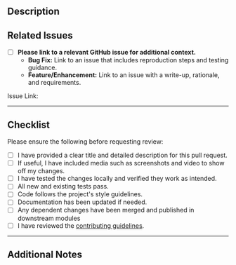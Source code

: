 ## Description

<!--
Describe what this PR changes or adds. Include any relevant context or motivation.
-->

## Related Issues

- [ ] **Please link to a relevant GitHub issue for additional context.**
  - **Bug Fix:** Link to an issue that includes reproduction steps and testing guidance.
  - **Feature/Enhancement:** Link to an issue with a write-up, rationale, and requirements.

Issue Link: <!-- e.g., closes #123 or relates to #456 -->

---

## Checklist

Please ensure the following before requesting review:

- [ ] I have provided a clear title and detailed description for this pull request.
- [ ] If useful, I have included media such as screenshots and video to show off my changes.
- [ ] I have tested the changes locally and verified they work as intended.
- [ ] All new and existing tests pass.
- [ ] Code follows the project's style guidelines.
- [ ] Documentation has been updated if needed.
- [ ] Any dependent changes have been merged and published in downstream modules
- [ ] I have reviewed the [contributing guidelines](https://github.com/AlchemyViewer/Alchemy/blob/main/CONTRIBUTING.md).

---

## Additional Notes

<!--
Add any other information, screenshots, or suggestions for reviewers here.
-->
